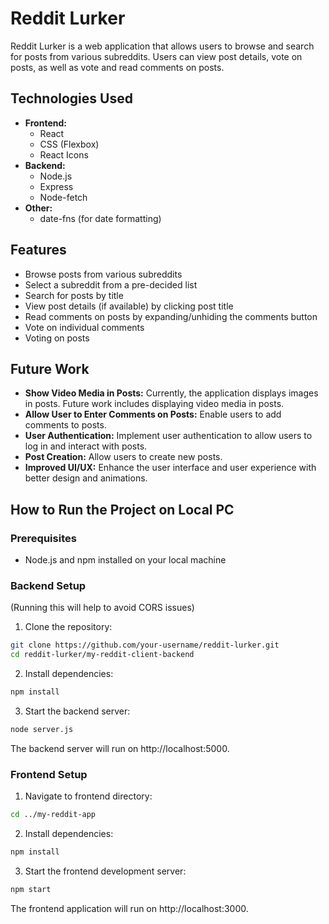 # Reddit Lurker

Reddit Lurker is a web application that allows users to browse and search for posts from various subreddits. Users can view post details, vote on posts, as well as vote and read comments on posts.


## Technologies Used

- **Frontend:**
  - React
  - CSS (Flexbox)
  - React Icons
- **Backend:**
  - Node.js
  - Express
  - Node-fetch
- **Other:**
  - date-fns (for date formatting)

## Features

- Browse posts from various subreddits
- Select a subreddit from a pre-decided list
- Search for posts by title
- View post details (if available) by clicking post title
- Read comments on posts by expanding/unhiding the comments button
- Vote on individual comments
- Voting on posts

## Future Work

- **Show Video Media in Posts:** Currently, the application displays images in posts. Future work includes displaying video media in posts.
- **Allow User to Enter Comments on Posts:** Enable users to add comments to posts.
- **User Authentication:** Implement user authentication to allow users to log in and interact with posts.
- **Post Creation:** Allow users to create new posts.
- **Improved UI/UX:** Enhance the user interface and user experience with better design and animations.

## How to Run the Project on Local PC

### Prerequisites

- Node.js and npm installed on your local machine

### Backend Setup
(Running this will help to avoid CORS issues)

1. Clone the repository:

```bash
git clone https://github.com/your-username/reddit-lurker.git
cd reddit-lurker/my-reddit-client-backend
```
2. Install dependencies:

```bash
npm install
```

3. Start the backend server:

```bash
node server.js
```

The backend server will run on http://localhost:5000.


### Frontend Setup

1. Navigate to frontend directory:

```bash
cd ../my-reddit-app
```

2. Install dependencies:

```bash
npm install
```

3. Start the frontend development server:

```bash
npm start
```

The frontend application will run on http://localhost:3000.
